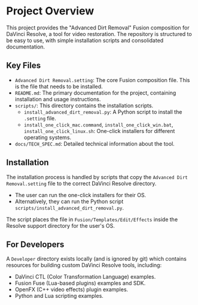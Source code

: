 # Project Overview

This project provides the "Advanced Dirt Removal" Fusion composition for DaVinci Resolve, a tool for video restoration. The repository is structured to be easy to use, with simple installation scripts and consolidated documentation.

## Key Files

*   `Advanced Dirt Removal.setting`: The core Fusion composition file. This is the file that needs to be installed.
*   `README.md`: The primary documentation for the project, containing installation and usage instructions.
*   `scripts/`: This directory contains the installation scripts.
    *   `install_advanced_dirt_removal.py`: A Python script to install the `.setting` file.
    *   `install_one_click_mac.command`, `install_one_click_win.bat`, `install_one_click_linux.sh`: One-click installers for different operating systems.
*   `docs/TECH_SPEC.md`: Detailed technical information about the tool.

## Installation

The installation process is handled by scripts that copy the `Advanced Dirt Removal.setting` file to the correct DaVinci Resolve directory.

*   The user can run the one-click installers for their OS.
*   Alternatively, they can run the Python script `scripts/install_advanced_dirt_removal.py`.

The script places the file in `Fusion/Templates/Edit/Effects` inside the Resolve support directory for the user's OS.

## For Developers

A `Developer` directory exists locally (and is ignored by git) which contains resources for building custom DaVinci Resolve tools, including:

*   DaVinci CTL (Color Transformation Language) examples.
*   Fusion Fuse (Lua-based plugins) examples and SDK.
*   OpenFX (C++ video effects) plugin examples.
*   Python and Lua scripting examples.